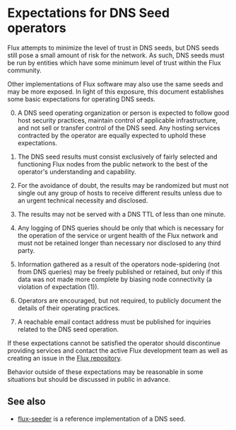 Expectations for DNS Seed operators
====================================

Flux attempts to minimize the level of trust in DNS seeds,
but DNS seeds still pose a small amount of risk for the network.
As such, DNS seeds must be run by entities which have some minimum
level of trust within the Flux community.

Other implementations of Flux software may also use the same
seeds and may be more exposed. In light of this exposure, this
document establishes some basic expectations for operating DNS seeds.

0. A DNS seed operating organization or person is expected to follow good
host security practices, maintain control of applicable infrastructure,
and not sell or transfer control of the DNS seed. Any hosting services
contracted by the operator are equally expected to uphold these expectations.

1. The DNS seed results must consist exclusively of fairly selected and
functioning Flux nodes from the public network to the best of the
operator's understanding and capability.

2. For the avoidance of doubt, the results may be randomized but must not
single out any group of hosts to receive different results unless due to an
urgent technical necessity and disclosed.

3. The results may not be served with a DNS TTL of less than one minute.

4. Any logging of DNS queries should be only that which is necessary
for the operation of the service or urgent health of the Flux
network and must not be retained longer than necessary nor disclosed
to any third party.

5. Information gathered as a result of the operators node-spidering
(not from DNS queries) may be freely published or retained, but only
if this data was not made more complete by biasing node connectivity
(a violation of expectation (1)).

6. Operators are encouraged, but not required, to publicly document the
details of their operating practices.

7. A reachable email contact address must be published for inquiries
related to the DNS seed operation.

If these expectations cannot be satisfied the operator should discontinue
providing services and contact the active Flux development team as well as
creating an issue in the [Flux repository](https://github.com/runonflux/fluxd).

Behavior outside of these expectations may be reasonable in some
situations but should be discussed in public in advance.

See also
----------
- [flux-seeder](https://github.com/runonflux/flux-seeder) is a reference
  implementation of a DNS seed.

